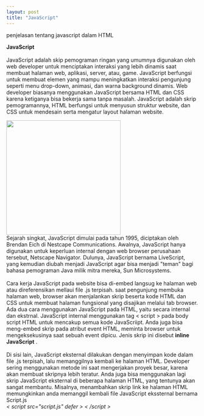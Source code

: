```yaml
---
layout: post
title: "JavaScript"
---
```


penjelasan tentang javascript dalam HTML

<b>JavaScript</b><br>
<br>JavaScript adalah skip pemograman ringan yang umumnya digunakan oleh web developer untuk menciptakan interaksi yang lebih dinamis saat membuat halaman web, aplikasi, server, atau, game. JavaScript berfungsi untuk membuat elemen yang mampu meningkatkan interaksi pengunjung seperti menu drop-down, animasi, dan warna background dinamis. Web developer biasanya menggunakan JavaScript bersama HTML dan CSS karena ketiganya bisa bekerja sama tanpa masalah. JavaScript adalah skrip pemogramannya, HTML berfungsi untuk menyusun struktur website, dan CSS untuk mendesain serta mengatur layout halaman website.
<br>

<img src="/assets/image/js.png" width="300" >

<br>
Sejarah singkat, JavaScript dimulai pada tahun 1995, diciptakan oleh Brendan Eich di Nestcape Communications. Awalnya, JavaScript hanya digunakan untuk keperluan internal dengan web browser perusahaan tersebut, Netscape Navigator. Dulunya, JavaScript bernama LiveScript, yang kemudian diubah menjadi JavaScript agar bisa menjadi "teman" bagi bahasa pemograman Java milik mitra mereka, Sun Microsystems.
<br><br>
Cara kerja JavaScript pada website bisa di-embed langsug ke halaman web atau direferensikan mellaui file .js terpisah. saat pengunjung membuka halaman web, browser akan menjalankan skrip beserta kode HTML dan CSS untuk membuat halaman fungsional yang disajikan melalui tab browser. Ada dua cara menggunakan JavaScript pada HTML, yaitu secara internal dan ekstrnal. JavaScript internal menggunakan tag < script > pada body script HTML untuk mencakup semua kode JavaScriipt. Anda juga bisa meng-embed skrip pada atribut event HTML, meminta browser untuk mengeksekusinya saat sebuah event dipicu. Jenis skrip ini disebut <b>inline JavaScript</b> .
<br><br>
Di sisi lain, JavaScript eksternal dilakukan dengan menyimpan kode dalam file .js terpisah, lalu memanggilnya kembali ke halaman HTML. Developer sering menggunakan metode ini saat mengerjakan proyek besar, karena akan membuat skripnya lebih teratur. Anda juga bisa menggunakan lagi skrip JavaScript eksternal di beberapa halaman HTML, yang tentunya akan sangat membantu. Misalnya, menambahkan skrip link ke halaman HTML memungkinkan anda memanggil kembali file JavaScript ekssternal bernama Script.js
<br><i>< script src="script.js" defer > < /script ></i>